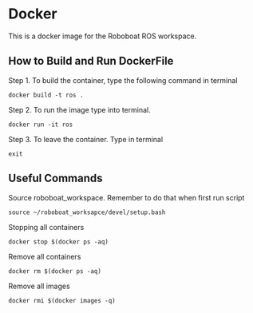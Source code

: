 # Docker 
This is a docker image for the Roboboat ROS workspace.


## How to Build and Run DockerFile

Step 1. To build the container, type the following command in terminal 
```
docker build -t ros .
```

Step 2. To run the image type into terminal. 
```
docker run -it ros
```

Step 3. To leave the container. Type in terminal
```
exit
```

## Useful Commands

Source roboboat_workspace. Remember to do that when first run script
```
source ~/roboboat_worksapce/devel/setup.bash
```

Stopping all containers 
```
docker stop $(docker ps -aq)
```

Remove all containers
```
docker rm $(docker ps -aq)
```

Remove all images 
```
docker rmi $(docker images -q)
```
